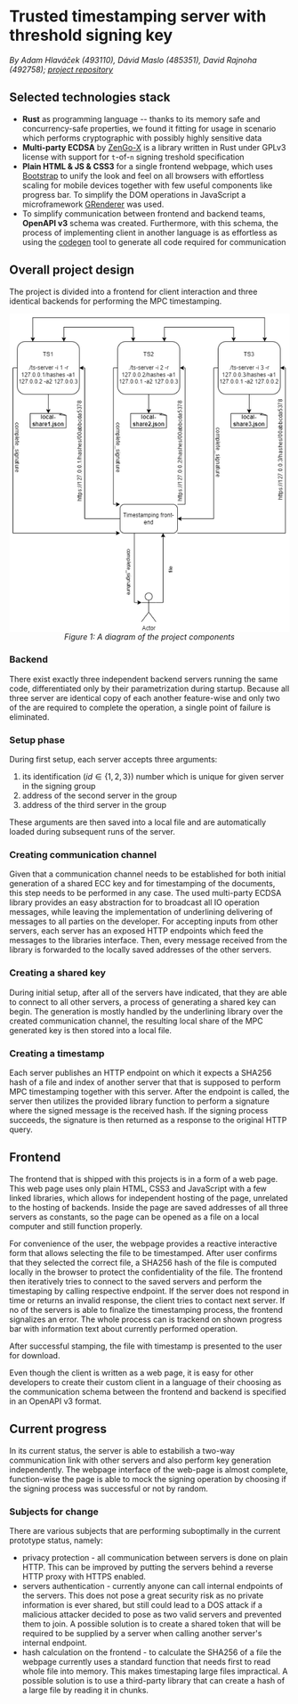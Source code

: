# Trusted timestamping server with threshold signing key

*By Adam Hlaváček (493110), Dávid Maslo (485351), David Rajnoha (492758); [project repository](https://github.com/davidmaslo/timestamping-server/)*

## Selected technologies stack

- **Rust** as programming language -- thanks to its memory safe and concurrency-safe properties, we found it fitting for usage in scenario which performs cryptographic with possibly highly sensitive data
- **Multi-party ECDSA** by [ZenGo-X](https://github.com/ZenGo-X/multi-party-ecdsa/) is a library written in Rust under GPLv3 license with support for `t`-of-`n` signing treshold specification
- **Plain HTML & JS & CSS3** for a single frontend webpage, which uses [Bootstrap](https://getbootstrap.com/docs/5.0/) to unify the look and feel on all browsers with effortless scaling for mobile devices together with few useful components like progress bar. To simplify the DOM operations in JavaScript a microframework [GRenderer](https://github.com/QRGameStudio/web-libs/tree/main/GRenderer) was used.
- To simplify communication between frontend and backend teams, **OpenAPI v3** schema was created. Furthermore, with this schema, the process of implementing client in another language is as effortless as using the [codegen](https://github.com/swagger-api/swagger-codegen) tool to generate all code required for communication

## Overall project design

The project is divided into a frontend for client interaction and three identical backends for performing the MPC timestamping.

<img src="mpc-structure.png" style="margin: auto; display: block" />
<center><i>Figure 1: A diagram of the project components</i></center>

### Backend

There exist exactly three independent backend servers running the same code, differentiated only by their parametrization during startup. Because all three server are identical copy of each another feature-wise and only two of the are required to complete the operation, a single point of failure is eliminated. 

### Setup phase

During first setup, each server accepts three arguments:

1. its identification ($id \in \{1,2,3\}$) number which is unique for given server in the signing group
2. address of the second server in the group
3. address of the third server in the group

These arguments are then saved into a local file and are automatically loaded during subsequent runs of the server.

### Creating communication channel

Given that a communication channel needs to be established for both initial generation of a shared ECC key and for timestamping of the documents, this step needs to be performed in any case. The used multi-party ECDSA library provides an easy abstraction for to broadcast all IO operation messages, while leaving the implementation of underlining delivering of messages to all parties on the developer. For accepting inputs from other servers, each server has an exposed HTTP endpoints which feed the messages to the libraries interface. Then, every message received from the library is forwarded to the locally saved addresses of the other servers.

### Creating a shared key

During initial setup, after all of the servers have indicated, that they are able to connect to all other servers, a process of generating a shared key can begin. The generation is mostly handled by the underlining library over the created communication channel, the resulting local share of the MPC generated key is then stored into a local file.

### Creating a timestamp

Each server publishes an HTTP endpoint on which it expects a SHA256 hash of a file and index of another server that that is supposed to perform MPC timestamping together with this server. After the endpoint is called, the server then utilizes the provided library function to perform a signature where the signed message is the received hash. If the signing process succeeds, the signature is then returned as a response to the original HTTP query.

## Frontend

The frontend that is shipped with this projects is in a form of a web page. This web page uses only plain HTML, CSS3 and JavaScript with a few linked libraries, which allows for independent hosting of the page, unrelated to the hosting of backends. Inside the page are saved addresses of all three servers as constants, so the page can be opened as a file on a local computer and still function properly.

For convenience of the user, the webpage provides a reactive interactive form that allows selecting the file to be timestamped. After user confirms that they selected the correct file, a SHA256 hash of the file is computed locally in the browser to protect the confidentiality of the file. The frontend then iteratively tries to connect to the saved servers and perform the timestaping by calling respective endpoint. If the server does not respond in time or returns an invalid response, the client tries to contact next server. If no of the servers is able to finalize the timestamping process, the frontend signalizes an error. The whole process can is trackend on shown progress bar with information text about currently performed operation.

After successful stamping, the file with timestamp is presented to the user for download.

Even though the client is written as a web page, it is easy for other developers to create their custom client in a language of their choosing as the communication schema between the frontend and backend is specified in an OpenAPI v3 format.

## Current progress

In its current status, the server is able to estabilish a two-way communication link with other servers and also perform key generation independently. The webpage interface of the web-page is almost complete, function-wise the page is able to mock the signing operation by choosing if the signing process was successful or not by random.

### Subjects for change

There are various subjects that are performing suboptimally in the current prototype status, namely:

- privacy protection - all communication between servers is done on plain HTTP. This can be improved by putting the servers behind a reverse HTTP proxy with HTTPS enabled.
- servers authentication - currently anyone can call internal endpoints of the servers. This does not pose a great security risk as no private information is ever shared, but still could lead to a DOS attack if a malicious attacker decided to pose as two valid servers and prevented them to join. A possible solution is to create a shared token that will be required to be supplied by a server when calling another server's internal endpoint.
- hash calculation on the frontend - to calculate the SHA256 of a file the webpage currently uses a standard function that needs first to read whole file into memory. This makes timestaping large files impractical. A possible solution is to use a third-party library that can create a hash of a large file by reading it in chunks.
